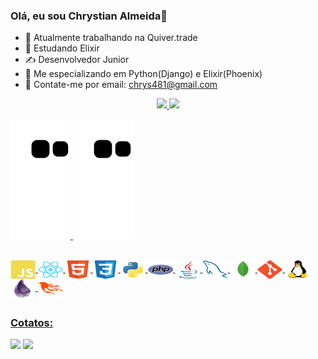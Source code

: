 ### Olá, eu sou Chrystian Almeida👋

- 🔭 Atualmente trabalhando na Quiver.trade
- 🌱 Estudando Elixir
- ✍ Desenvolvedor Junior 
- 👯 Me especializando em Python(Django) e Elixir(Phoenix)
- 🤔 Contate-me por email: chrys481@gmail.com

<div align="center">
  <a href="https://github.com/chrys48116">
  <img height="190em" src="https://github-readme-stats.vercel.app/api?username=chrys48116&show_icons=true&theme=blue-green&include_all_commits=true&count_private=true"/>
  <img height="190em" src="https://github-readme-stats.vercel.app/api/top-langs/?username=chrys48116&layout=compact&langs_count=7&theme=blue-green"/>
</div>
  
![Snake animation](https://github.com/chrys48116/chrys48116/blob/output/github-contribution-grid-snake.svg)
![snake gif](https://github.com/chrys48116/chrys48116/blob/output/github-contribution-grid-snake.svg)

  <div style="display: inline_block"><br>
  <img align="center" alt="Chrys-Js" height="30" width="40" src="https://raw.githubusercontent.com/devicons/devicon/master/icons/javascript/javascript-plain.svg">
  <img align="center" alt="Chrys-React" height="30" width="40" src="https://raw.githubusercontent.com/devicons/devicon/master/icons/react/react-original.svg">
  <img align="center" alt="Chrys-HTML" height="30" width="40" src="https://raw.githubusercontent.com/devicons/devicon/master/icons/html5/html5-original.svg">
  <img align="center" alt="Chrys-CSS" height="30" width="40" src="https://raw.githubusercontent.com/devicons/devicon/master/icons/css3/css3-original.svg">
  <img align="center" alt="Chrys-Python" height="30" width="40" src="https://raw.githubusercontent.com/devicons/devicon/master/icons/python/python-original.svg">
  <img align="center" alt="Chrys-PHP" height="30" width="40" src="https://raw.githubusercontent.com/devicons/devicon/master/icons/php/php-original.svg">
  <img align="center" alt="Chrys-Java" height="30" width="40" src="https://raw.githubusercontent.com/devicons/devicon/master/icons/java/java-original.svg">
  <img align="center" alt="Chrys-Mysql" height="30" width="40" src="https://raw.githubusercontent.com/devicons/devicon/master/icons/mysql/mysql-original.svg">
  <img align="center" alt="Chrys-Mongodb" height="30" width="40" src="https://raw.githubusercontent.com/devicons/devicon/master/icons/mongodb/mongodb-original.svg">
  <img align="center" alt="Chrys-Git" height="30" width="40" src="https://raw.githubusercontent.com/devicons/devicon/master/icons/git/git-original.svg">
  <img align="center" alt="Chrys-Linux" height="30" width="40" src="https://raw.githubusercontent.com/devicons/devicon/master/icons/linux/linux-original.svg">
  <img align="center" alt="Chrys-Elixir" height="30" width="40" src="https://raw.githubusercontent.com/devicons/devicon/master/icons/elixir/elixir-original.svg">
  <img align="center" alt="Chrys-Phoenix" height="30" width="40" src="https://raw.githubusercontent.com/devicons/devicon/master/icons/phoenix/phoenix-original.svg">
</div>
  
  ##
  <div>
    <h3 align="left">Cotatos:</h3>
  <a href="https://www.linkedin.com/in/chrystian-almeida-b8a6a5191/" target="_blank"><img src="https://img.shields.io/badge/-LinkedIn-%230077B5?style=for-the-badge&logo=linkedin&logoColor=white" target="_blank"></a>
  <a href = "mailto:contatochrys481@gmail.com"><img src="https://img.shields.io/badge/-Gmail-%23333?style=for-the-badge&logo=gmail&logoColor=white" target="_blank"></a>
  </div>
